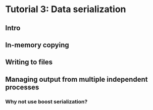 # Tutorial 3: Data serialization

## Intro

## In-memory copying

## Writing to files

## Managing output from multiple independent processes

### Why not use boost serialization?
